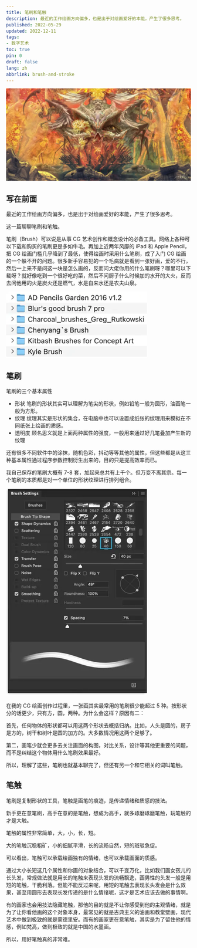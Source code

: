 ```yaml
---
title: 笔刷和笔触
description: 最近的工作绘画方向偏多，也是出于对绘画爱好的本能，产生了很多思考。
published: 2022-05-29
updated: 2022-12-11
tags:
- 数字艺术
toc: true
pin: 0
draft: false
lang: zh
abbrlink: brush-and-stroke
---
```


![cover](./_images/打造第二大脑-1754474053916.webp)

## 写在前面

最近的工作绘画方向偏多，也是出于对绘画爱好的本能，产生了很多思考。

这一篇聊聊笔刷和笔触。

笔刷（Brush）可以说是从事 CG 艺术创作和概念设计的必备工具。网络上各种可以下载和购买的笔刷更是多如牛毛。再加上近两年风靡的 iPad 和 Apple Pencil，把 CG 绘画门槛几乎降到了最低，使得绘画时采用什么笔刷，成了入门 CG 绘画的一个躲不开的问题。很多新手容易犯的一个毛病就是看到一张好画，爱的不行，然后一上来不是问这一块是怎么画的，反而问大佬你用的什么笔刷呀？哪里可以下载呀？就好像吃到一个很好吃的菜，然后不问厨子什么时候加的水开的大火，反而去问他用的火是炭火还是燃气，水是自来水还是农夫山泉。

![自己收集制作的一些笔刷](./_images/笔刷和笔触-1754475982783.webp)

## 笔刷

笔刷的三个基本属性

- 形状 笔刷的形状其实可以理解为笔尖的形状，例如铅笔一般为圆形，油画笔一般为方形。
- 纹理 纹理其实是形状的集合，在电脑中也可以设置成纸张的纹理用来模拟在不同纸张上绘画的质感。
- 透明度 顾名思义就是上面两种属性的强度，一般用来通过好几笔叠加产生新的纹理

还有很多不同软件中的涂抹，随机色彩，抖动等等其他的属性，但这些都是从这三种基本属性通过程序参数控制衍生出来的，目的只是提高效率而已。

我自己保存的笔刷大概有 7-8 套，加起来总共有上千个。但万变不离其宗。每一个笔刷的本质都是对一个单位的形状纹理进行排列组合。

![Photoshop 笔刷设置界面](./_images/笔刷和笔触-1754476282274.webp)

在我的 CG 绘画创作过程里，一张画其实最常用的笔刷很少能超过 5 种。按形状分的话更少，只有方，圆，两种。为什么会这样？原因有二：

首先，任何物体的形状都可以用这两个形状去概括归纳。比如，人头是圆的，房子是方的，树干和树叶是圆的加方的。大多数情况用这两个足够了。

第二，画笔少就会更多去关注画面的构图，对比关系，设计等其他更重要的问题，而不是纠结这个物体用什么笔刷效果最好。

所以，理解了这些，笔刷也就基本聊完了，但还有另一个和它相关的词叫笔触。

## 笔触

笔刷是复制形状的工具，笔触是画笔的痕迹，是传递情绪和质感的技法。

新手更在意笔刷，高手在意的是笔触，想成为高手，就多琢磨琢磨笔触，玩笔触的才是大触。

笔触的属性非常简单，大，小，长，短。

大的笔触沉稳粗矿，小的细腻平滑，长的流畅自然，短的斑驳急促。

可以看出，笔触可以承载绘画独有的情绪，也可以承载画面的质感。

通过大小长短这几个属性和你画的对象结合，可以千变万化，比如我们画女孩儿的长头发，常规做法就是用长的笔触来表现头发的流畅飘逸，画男性的头发一般是用短的笔触，干脆利落。但能不能反过来呢，用短的笔触去表现长头发会是什么效果，甚至用圆形去表现长发传递的是什么情绪呢，这才是艺术应该去做的事情啊。

有的画家也会用技法隐藏笔触，那他的目的就是不让你感受到他的主观情绪，就是为了让你看他画的这个对象本身，最常见的就是古典主义的油画和教堂壁画，现代艺术中做到极致的就是蒙德里安。而有的画家更在意笔触，其实是为了留住他的情感，例如梵高，做到极致的就是中国的水墨画。

所以，用好笔触真的非常难。
